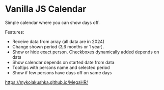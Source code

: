 # Vanilla JS Calendar

Simple calendar where you can show days off. 

Features:
- Receive data from array (all data are in 2024)
- Change shown period (3,6 months or 1 year). 
- Show or hide exact person. Checkboxes dynamically added depends on data
- Show calendar depends on started date from data
- Tooltips with persons name and selected period
- Show if few persons have days off on same days  

https://mykolakushka.github.io/MegaHR/
